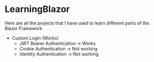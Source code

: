 # LearningBlazor
 Here are all the projects that I have used to learn different parts of the Blazor Framework

 - Custom Login (Works)
   - JWT Bearer Authentication -> Works
   - Cookie Authentication -> Not working
   - Identity Authentication -> Not working
